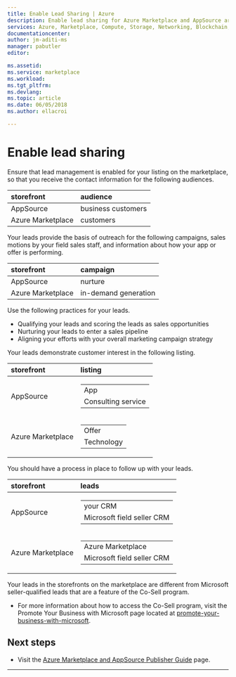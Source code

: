 ```yaml
---
title: Enable Lead Sharing | Azure
description: Enable lead sharing for Azure Marketplace and AppSource are for app and service publishers
services: Azure, Marketplace, Compute, Storage, Networking, Blockchain, Security
documentationcenter:
author: jm-aditi-ms
manager: pabutler
editor:

ms.assetid: 
ms.service: marketplace
ms.workload: 
ms.tgt_pltfrm: 
ms.devlang: 
ms.topic: article
ms.date: 06/05/2018
ms.author: ellacroi

---  
```


# Enable lead sharing  
Ensure that lead management is enabled for your listing on the marketplace, so that you receive the contact information for the following audiences.

| storefront | audience |  
|:--- |:--- |  
| AppSource | business customers |  
| Azure Marketplace | customers |  

Your leads provide the basis of outreach for the following campaigns, sales motions by your field sales staff, and information about how your app or offer is performing. 

| storefront | campaign |  
|:--- |:--- |  
| AppSource | nurture |  
| Azure Marketplace | in-demand generation |  

Use the following practices for your leads.  
*   Qualifying your leads and scoring the leads as sales opportunities
*   Nurturing your leads to enter a sales pipeline
*   Aligning your efforts with your overall marketing campaign strategy 

Your leads demonstrate customer interest in the following listing. 

| storefront | listing |  
|:--- |:--- |  
| AppSource | <table> <tr><td>App</td></tr> <tr><td>Consulting service</td></tr> </table> |  
| Azure Marketplace | <table> <tr><td>Offer</td></tr> <tr><td>Technology</td></tr> </table> |  

You should have a process in place to follow up with your leads.  

| storefront | leads |  
|:--- |:--- |  
| AppSource | <table> <tr><td>your CRM</td></tr> <tr><td>Microsoft field seller CRM</td></tr> </table> |  
| Azure Marketplace | <table> <tr><td>Azure Marketplace</td></tr> <tr><td>Microsoft field seller CRM</td></tr> </table> |  

Your leads in the storefronts on the marketplace are different from Microsoft seller-qualified leads that are a feature of the Co-Sell program.  
*   For more information about how to access the Co-Sell program, visit the Promote Your Business with Microsoft page located at [promote-your-business-with-microsoft](./promote-your-business-with-microsoft.md).  

## Next steps
*   Visit the [Azure Marketplace and AppSource Publisher Guide](./marketplace-publishers-guide.md) page.  
 
---  
